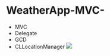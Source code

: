 # WeatherApp-MVC-
- MVC
- Delegate
- GCD
- CLLocationManager
![](https://github.com/MakSalol/WeatherApp-MVC-/assets/43699258/a8c374a7-7b36-47c6-9b52-73a852000def)
